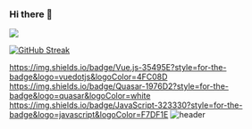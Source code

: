 ### Hi there 👋
![](https://komarev.com/ghpvc/?username=floki1250)


[![GitHub Streak](http://github-readme-streak-stats.herokuapp.com?user=floki1250&theme=dracula&hide_border=true&date_format=M%20j%5B%2C%20Y%5D)](https://git.io/streak-stats)

https://img.shields.io/badge/Vue.js-35495E?style=for-the-badge&logo=vuedotjs&logoColor=4FC08D
https://img.shields.io/badge/Quasar-1976D2?style=for-the-badge&logo=quasar&logoColor=white
https://img.shields.io/badge/JavaScript-323330?style=for-the-badge&logo=javascript&logoColor=F7DF1E
![header](https://capsule-render.vercel.app/api?type=slice)

<!--
**floki1250/floki1250** is a ✨ _special_ ✨ repository because its `README.md` (this file) appears on your GitHub profile.

Here are some ideas to get you started:

- 🔭 I’m currently working on ...
- 🌱 I’m currently learning ...
- 👯 I’m looking to collaborate on ...
- 🤔 I’m looking for help with ...
- 💬 Ask me about ...
- 📫 How to reach me: ...
- 😄 Pronouns: ...
- ⚡ Fun fact: ...
-->
